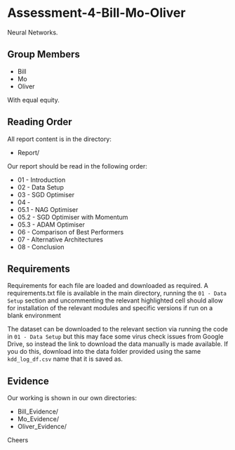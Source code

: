 # Assessment-4-Bill-Mo-Oliver

Neural Networks.

## Group Members

* Bill
* Mo
* Oliver

With equal equity.

## Reading Order

All report content is in the directory:

* Report/

Our report should be read in the following order:

* 01 - Introduction
* 02 - Data Setup
* 03 - SGD Optimiser
* 04 - 
* 05.1 - NAG Optimiser
* 05.2 - SGD Optimiser with Momentum
* 05.3 - ADAM Optimiser
* 06 - Comparison of Best Performers
* 07 - Alternative Architectures
* 08 - Conclusion

## Requirements

Requirements for each file are loaded and downloaded as required.
A requirements.txt file is available in the main directory, running the `01 - Data Setup` section and uncommenting the relevant highlighted cell should allow for installation of the relevant modules and specific versions if run on a blank environment

The dataset can be downloaded to the relevant section via running the code in `01 - Data Setup` but this may face some virus check issues from Google Drive, so instead the link to download the data manually is made available. If you do this, download into the data folder provided using the same `kdd_log_df.csv` name that it is saved as.

## Evidence

Our working is shown in our own directories:

* Bill_Evidence/
* Mo_Evidence/
* Oliver_Evidence/

Cheers
